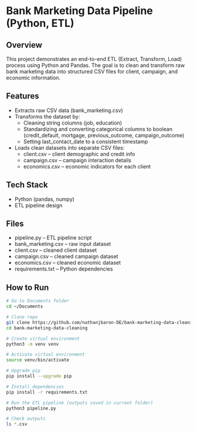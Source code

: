 # Bank Marketing Data Pipeline (Python, ETL)

## Overview
This project demonstrates an end-to-end ETL (Extract, Transform, Load) process using Python and Pandas.
The goal is to clean and transform raw bank marketing data into structured CSV files for client, campaign, and economic information.

## Features
- Extracts raw CSV data (bank_marketing.csv)
- Transforms the dataset by:
  - Cleaning string columns (job, education)
  - Standardizing and converting categorical columns to boolean (credit_default, mortgage, previous_outcome, campaign_outcome)
  - Setting last_contact_date to a consistent timestamp
- Loads clean datasets into separate CSV files:
  - client.csv – client demographic and credit info
  - campaign.csv – campaign interaction details
  - economics.csv – economic indicators for each client

## Tech Stack
- Python (pandas, numpy)
- ETL pipeline design

## Files
- pipeline.py – ETL pipeline script
- bank_marketing.csv – raw input dataset
- client.csv – cleaned client dataset
- campaign.csv – cleaned campaign dataset
- economics.csv – cleaned economic dataset
- requirements.txt – Python dependencies

## How to Run
```bash
# Go to Documents folder
cd ~/Documents

# Clone repo
git clone https://github.com/nathanjbaron-DE/bank-marketing-data-cleaning.git
cd bank-marketing-data-cleaning

# Create virtual environment
python3 -m venv venv

# Activate virtual environment
source venv/bin/activate

# Upgrade pip
pip install --upgrade pip

# Install dependencies
pip install -r requirements.txt

# Run the ETL pipeline (outputs saved in current folder)
python3 pipeline.py

# Check outputs
ls *.csv
